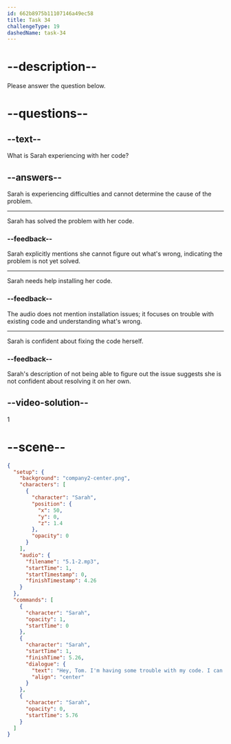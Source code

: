 ```yaml
---
id: 662b8975b11107146a49ec58
title: Task 34
challengeType: 19
dashedName: task-34
---
```


<!-- (Audio) Sarah: Hey, Tom, I'm having some trouble with my code. I can't figure out what's wrong. -->

# --description--

Please answer the question below.

# --questions--

## --text--

What is Sarah experiencing with her code?

## --answers--

Sarah is experiencing difficulties and cannot determine the cause of the problem.

---

Sarah has solved the problem with her code.

### --feedback--

Sarah explicitly mentions she cannot figure out what's wrong, indicating the problem is not yet solved.

---

Sarah needs help installing her code.

### --feedback--

The audio does not mention installation issues; it focuses on trouble with existing code and understanding what's wrong.

---

Sarah is confident about fixing the code herself.

### --feedback--

Sarah's description of not being able to figure out the issue suggests she is not confident about resolving it on her own.

## --video-solution--

1

# --scene--

```json
{
  "setup": {
    "background": "company2-center.png",
    "characters": [
      {
        "character": "Sarah",
        "position": {
          "x": 50,
          "y": 0,
          "z": 1.4
        },
        "opacity": 0
      }
    ],
    "audio": {
      "filename": "5.1-2.mp3",
      "startTime": 1,
      "startTimestamp": 0,
      "finishTimestamp": 4.26
    }
  },
  "commands": [
    {
      "character": "Sarah",
      "opacity": 1,
      "startTime": 0
    },
    {
      "character": "Sarah",
      "startTime": 1,
      "finishTime": 5.26,
      "dialogue": {
        "text": "Hey, Tom. I'm having some trouble with my code. I can't figure out what's wrong.",
        "align": "center"
      }
    },
    {
      "character": "Sarah",
      "opacity": 0,
      "startTime": 5.76
    }
  ]
}
```
